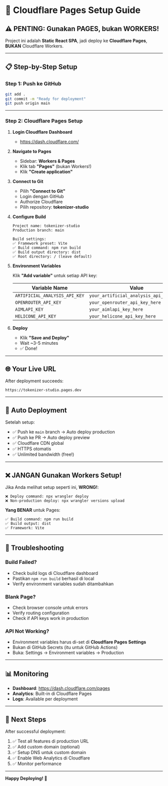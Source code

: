 # 🚀 Cloudflare Pages Setup Guide

## ⚠️ PENTING: Gunakan PAGES, bukan WORKERS!

Project ini adalah **Static React SPA**, jadi deploy ke **Cloudflare Pages**, **BUKAN** Cloudflare Workers.

---

## 📋 Step-by-Step Setup

### **Step 1: Push ke GitHub**

```bash
git add .
git commit -m "Ready for deployment"
git push origin main
```

---

### **Step 2: Cloudflare Pages Setup**

1. **Login Cloudflare Dashboard**
   - https://dash.cloudflare.com/

2. **Navigate to Pages**
   - Sidebar: **Workers & Pages**
   - Klik tab **"Pages"** (bukan Workers!)
   - Klik **"Create application"**

3. **Connect to Git**
   - Pilih **"Connect to Git"**
   - Login dengan GitHub
   - Authorize Cloudflare
   - Pilih repository: **tokenizer-studio**

4. **Configure Build**
   ```
   Project name: tokenizer-studio
   Production branch: main

   Build settings:
   ✅ Framework preset: Vite
   ✅ Build command: npm run build
   ✅ Build output directory: dist
   ✅ Root directory: / (leave default)
   ```

5. **Environment Variables**

   Klik **"Add variable"** untuk setiap API key:

   | Variable Name | Value |
   |--------------|-------|
   | `ARTIFICIAL_ANALYSIS_API_KEY` | `your_artificial_analysis_api_key_here` |
   | `OPENROUTER_API_KEY` | `your_openrouter_api_key_here` |
   | `AIMLAPI_KEY` | `your_aimlapi_key_here` |
   | `HELICONE_API_KEY` | `your_helicone_api_key_here` |

6. **Deploy**
   - Klik **"Save and Deploy"**
   - Wait ~3-5 minutes
   - ✅ Done!

---

## 🌐 Your Live URL

After deployment succeeds:
```
https://tokenizer-studio.pages.dev
```

---

## 🔄 Auto Deployment

Setelah setup:
- ✅ Push ke `main` branch → Auto deploy production
- ✅ Push ke PR → Auto deploy preview
- ✅ Cloudflare CDN global
- ✅ HTTPS otomatis
- ✅ Unlimited bandwidth (free!)

---

## ❌ JANGAN Gunakan Workers Setup!

Jika Anda melihat setup seperti ini, **WRONG!**:
```
❌ Deploy command: npx wrangler deploy
❌ Non-production deploy: npx wrangler versions upload
```

**Yang BENAR** untuk Pages:
```
✅ Build command: npm run build
✅ Build output: dist
✅ Framework: Vite
```

---

## 🐛 Troubleshooting

### Build Failed?
- Check build logs di Cloudflare dashboard
- Pastikan `npm run build` berhasil di local
- Verify environment variables sudah ditambahkan

### Blank Page?
- Check browser console untuk errors
- Verify routing configuration
- Check if API keys work in production

### API Not Working?
- Environment variables harus di-set di **Cloudflare Pages Settings**
- Bukan di GitHub Secrets (itu untuk GitHub Actions)
- Buka: Settings → Environment variables → Production

---

## 📊 Monitoring

- **Dashboard**: https://dash.cloudflare.com/pages
- **Analytics**: Built-in di Cloudflare Pages
- **Logs**: Available per deployment

---

## 🎉 Next Steps

After successful deployment:
1. ✅ Test all features di production URL
2. ✅ Add custom domain (optional)
3. ✅ Setup DNS untuk custom domain
4. ✅ Enable Web Analytics di Cloudflare
5. ✅ Monitor performance

---

**Happy Deploying! 🚀**
